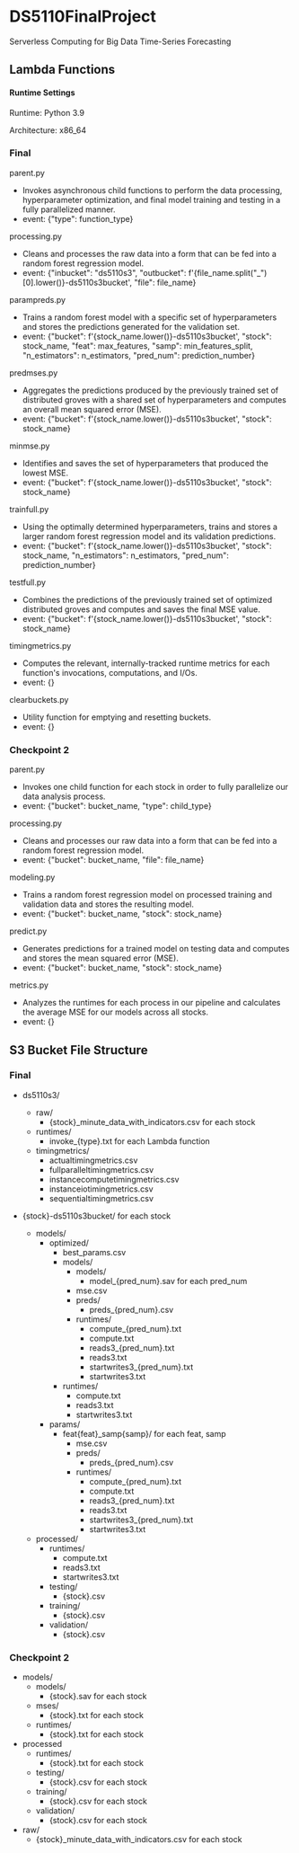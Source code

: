 # DS5110FinalProject
Serverless Computing for Big Data Time-Series Forecasting

## Lambda Functions

#### Runtime Settings
Runtime: Python 3.9

Architecture: x86_64

### Final

parent.py
  * Invokes asynchronous child functions to perform the data processing, hyperparameter optimization, and final model training and testing in a fully parallelized manner.
  * event: {"type": function_type}
 
processing.py
  * Cleans and processes the raw data into a form that can be fed into a random forest regression model.
  * event: {"inbucket": "ds5110s3", "outbucket": f'{file_name.split("_")[0].lower()}-ds5110s3bucket', "file": file_name}
  
parampreds.py
  * Trains a random forest model with a specific set of hyperparameters and stores the predictions generated for the validation set.
  * event: {"bucket": f'{stock_name.lower()}-ds5110s3bucket', "stock": stock_name, "feat": max_features, "samp": min_features_split, "n_estimators": n_estimators, "pred_num": prediction_number}
  
predmses.py
  * Aggregates the predictions produced by the previously trained set of distributed groves with a shared set of hyperparameters and computes an overall mean squared error (MSE).
  * event: {"bucket": f'{stock_name.lower()}-ds5110s3bucket', "stock": stock_name}
  
minmse.py
  * Identifies and saves the set of hyperparameters that produced the lowest MSE.
  * event: {"bucket": f'{stock_name.lower()}-ds5110s3bucket', "stock": stock_name}
  
trainfull.py
  * Using the optimally determined hyperparameters, trains and stores a larger random forest regression model and its validation predictions.
  * event: {"bucket": f'{stock_name.lower()}-ds5110s3bucket', "stock": stock_name, "n_estimators": n_estimators, "pred_num": prediction_number}
  
testfull.py
  * Combines the predictions of the previously trained set of optimized distributed groves and computes and saves the final MSE value.
  * event: {"bucket": f'{stock_name.lower()}-ds5110s3bucket', "stock": stock_name}
  
timingmetrics.py
  * Computes the relevant, internally-tracked runtime metrics for each function's invocations, computations, and I/Os.
  * event: {}
  
clearbuckets.py
  * Utility function for emptying and resetting buckets.
  * event: {}

### Checkpoint 2

parent.py
 * Invokes one child function for each stock in order to fully parallelize our data analysis process.
 * event: {"bucket": bucket_name, "type": child_type}

processing.py
  * Cleans and processes our raw data into a form that can be fed into a random forest regression model.
  * event: {"bucket": bucket_name, "file": file_name}

modeling.py
  * Trains a random forest regression model on processed training and validation data and stores the resulting model.
  * event: {"bucket": bucket_name, "stock": stock_name}

predict.py
  * Generates predictions for a trained model on testing data and computes and stores the mean squared error (MSE).
  * event: {"bucket": bucket_name, "stock": stock_name}

metrics.py
  * Analyzes the runtimes for each process in our pipeline and calculates the average MSE for our models across all stocks.
  * event: {}

## S3 Bucket File Structure

### Final

 * ds5110s3/
   * raw/
     * {stock}_minute_data_with_indicators.csv for each stock
   * runtimes/
     * invoke_{type}.txt for each Lambda function
   * timingmetrics/
     * actualtimingmetrics.csv
     * fullparalleltimingmetrics.csv
     * instancecomputetimingmetrics.csv
     * instanceiotimingmetrics.csv
     * sequentialtimingmetrics.csv

 * {stock}-ds5110s3bucket/ for each stock
   * models/
     * optimized/
       * best_params.csv
       * models/
         * models/
           * model_{pred_num}.sav for each pred_num
         * mse.csv
         * preds/
           * preds_{pred_num}.csv
         * runtimes/
           * compute_{pred_num}.txt
           * compute.txt
           * reads3_{pred_num}.txt
           * reads3.txt
           * startwrites3_{pred_num}.txt
           * startwrites3.txt
       * runtimes/
         * compute.txt
         * reads3.txt
         * startwrites3.txt
     * params/
       * feat{feat}_samp{samp}/ for each feat, samp
         * mse.csv
         * preds/
           * preds_{pred_num}.csv
         * runtimes/
           * compute_{pred_num}.txt
           * compute.txt
           * reads3_{pred_num}.txt
           * reads3.txt
           * startwrites3_{pred_num}.txt
           * startwrites3.txt
   * processed/
     * runtimes/
       * compute.txt
       * reads3.txt
       * startwrites3.txt
     * testing/
       * {stock}.csv
     * training/
       * {stock}.csv
     * validation/
       * {stock}.csv

### Checkpoint 2

 * models/
   * models/
     * {stock}.sav for each stock
   * mses/
     * {stock}.txt for each stock
   * runtimes/
     * {stock}.txt for each stock
 * processed
   * runtimes/
     * {stock}.txt for each stock
   * testing/
     * {stock}.csv for each stock
   * training/
     * {stock}.csv for each stock
   * validation/
     * {stock}.csv for each stock
 * raw/
   * {stock}_minute_data_with_indicators.csv for each stock
